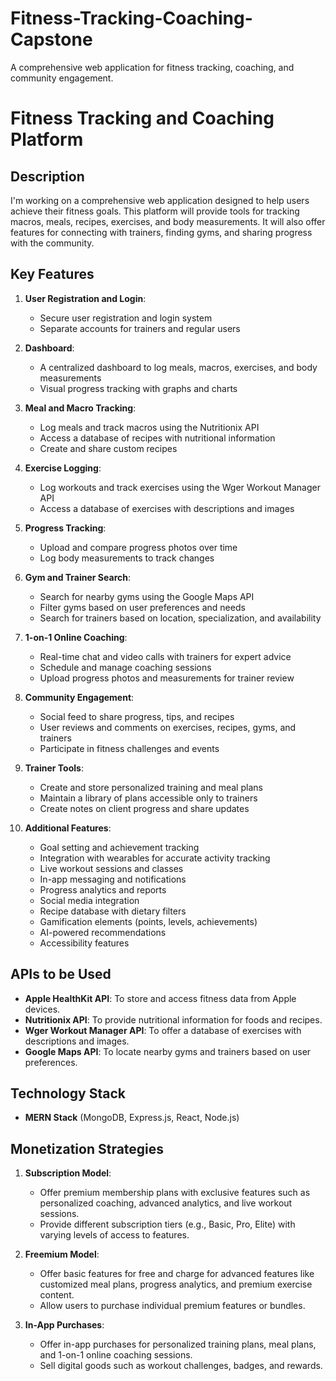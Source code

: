 # Fitness-Tracking-Coaching-Capstone
A comprehensive web application for fitness tracking, coaching, and community engagement.
# Fitness Tracking and Coaching Platform

## Description
I'm working on a comprehensive web application designed to help users achieve their fitness goals. This platform will provide tools for tracking macros, meals, recipes, exercises, and body measurements. It will also offer features for connecting with trainers, finding gyms, and sharing progress with the community.

## Key Features
1. **User Registration and Login**:
   - Secure user registration and login system
   - Separate accounts for trainers and regular users

2. **Dashboard**:
   - A centralized dashboard to log meals, macros, exercises, and body measurements
   - Visual progress tracking with graphs and charts

3. **Meal and Macro Tracking**:
   - Log meals and track macros using the Nutritionix API
   - Access a database of recipes with nutritional information
   - Create and share custom recipes

4. **Exercise Logging**:
   - Log workouts and track exercises using the Wger Workout Manager API
   - Access a database of exercises with descriptions and images
   
5. **Progress Tracking**:
   - Upload and compare progress photos over time
   - Log body measurements to track changes

6. **Gym and Trainer Search**:
   - Search for nearby gyms using the Google Maps API
   - Filter gyms based on user preferences and needs
   - Search for trainers based on location, specialization, and availability

7. **1-on-1 Online Coaching**:
   - Real-time chat and video calls with trainers for expert advice
   - Schedule and manage coaching sessions
   - Upload progress photos and measurements for trainer review

8. **Community Engagement**:
   - Social feed to share progress, tips, and recipes
   - User reviews and comments on exercises, recipes, gyms, and trainers
   - Participate in fitness challenges and events

9. **Trainer Tools**:
   - Create and store personalized training and meal plans
   - Maintain a library of plans accessible only to trainers
   - Create notes on client progress and share updates

10. **Additional Features**:
    - Goal setting and achievement tracking
    - Integration with wearables for accurate activity tracking
    - Live workout sessions and classes
    - In-app messaging and notifications
    - Progress analytics and reports
    - Social media integration
    - Recipe database with dietary filters
    - Gamification elements (points, levels, achievements)
    - AI-powered recommendations
    - Accessibility features

## APIs to be Used
- **Apple HealthKit API**: To store and access fitness data from Apple devices.
- **Nutritionix API**: To provide nutritional information for foods and recipes.
- **Wger Workout Manager API**: To offer a database of exercises with descriptions and images.
- **Google Maps API**: To locate nearby gyms and trainers based on user preferences.

## Technology Stack
- **MERN Stack** (MongoDB, Express.js, React, Node.js)

## Monetization Strategies
1. **Subscription Model**:
   - Offer premium membership plans with exclusive features such as personalized coaching, advanced analytics, and live workout sessions.
   - Provide different subscription tiers (e.g., Basic, Pro, Elite) with varying levels of access to features.

2. **Freemium Model**:
   - Offer basic features for free and charge for advanced features like customized meal plans, progress analytics, and premium exercise content.
   - Allow users to purchase individual premium features or bundles.

3. **In-App Purchases**:
   - Offer in-app purchases for personalized training plans, meal plans, and 1-on-1 online coaching sessions.
   - Sell digital goods such as workout challenges, badges, and rewards.

   
